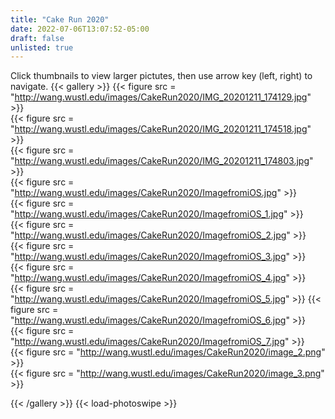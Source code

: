 ```yaml
---
title: "Cake Run 2020"
date: 2022-07-06T13:07:52-05:00
draft: false
unlisted: true
---
```

Click thumbnails to view larger pictutes, then use arrow key (left, right) to navigate.
{{< gallery >}}
{{< figure src = "http://wang.wustl.edu/images/CakeRun2020/IMG_20201211_174129.jpg" >}}	 
{{< figure src = "http://wang.wustl.edu/images/CakeRun2020/IMG_20201211_174518.jpg" >}}	 
{{< figure src = "http://wang.wustl.edu/images/CakeRun2020/IMG_20201211_174803.jpg" >}}	 
{{< figure src = "http://wang.wustl.edu/images/CakeRun2020/ImagefromiOS.jpg" >}}	 
{{< figure src = "http://wang.wustl.edu/images/CakeRun2020/ImagefromiOS_1.jpg" >}}	 
{{< figure src = "http://wang.wustl.edu/images/CakeRun2020/ImagefromiOS_2.jpg" >}}	 
{{< figure src = "http://wang.wustl.edu/images/CakeRun2020/ImagefromiOS_3.jpg" >}}	 
{{< figure src = "http://wang.wustl.edu/images/CakeRun2020/ImagefromiOS_4.jpg" >}}	 
{{< figure src = "http://wang.wustl.edu/images/CakeRun2020/ImagefromiOS_5.jpg" >}} 
{{< figure src = "http://wang.wustl.edu/images/CakeRun2020/ImagefromiOS_6.jpg" >}}	 
{{< figure src = "http://wang.wustl.edu/images/CakeRun2020/ImagefromiOS_7.jpg" >}}	 
{{< figure src = "http://wang.wustl.edu/images/CakeRun2020/image_2.png" >}}	 
{{< figure src = "http://wang.wustl.edu/images/CakeRun2020/image_3.png" >}}	 

{{< /gallery >}}
{{< load-photoswipe >}}